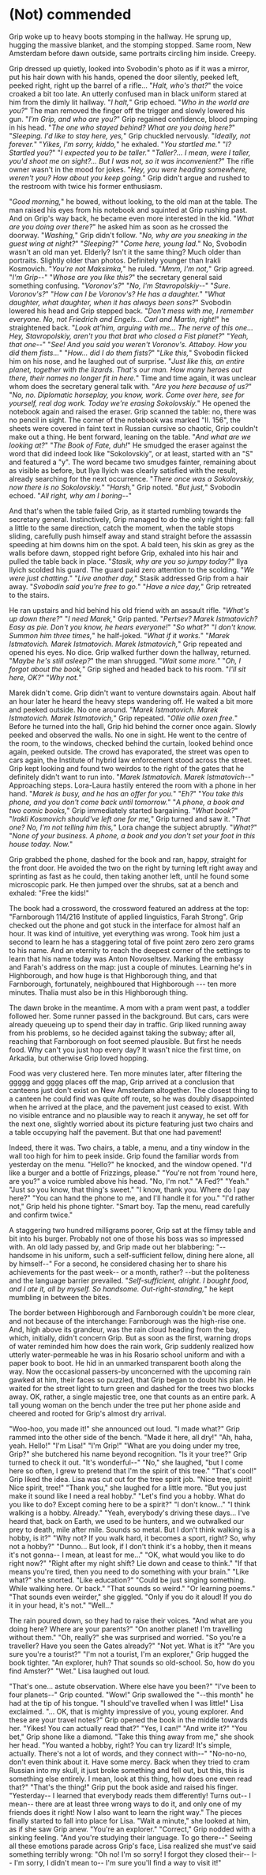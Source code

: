 # (Not) commended
<!-- ltex: language=en-GB -->

Grip woke up to heavy boots stomping in the hallway.
He sprung up, hugging the massive blanket, and the stomping stopped.
Same room, New Amsterdam before dawn outside,
same portraits circling him inside. Creepy.

Grip dressed up quietly, looked into Svobodin's photo as if it was a mirror,
put his hair down with his hands, opened the door silently, peeked left,
peeked right, right up the barrel of a rifle...
"*Halt, who's that?*" the voice croaked a bit too late.
An utterly confused man in black uniform
stared at him from the dimly lit hallway.
"*I halt,*" Grip echoed.
"*Who in the world are you?*"
 The man removed the finger off the trigger and slowly lowered his gun.
"*I'm Grip, and who are you?*"
 Grip regained confidence, blood pumping in his head.
"*The one who stayed behind? What are you doing here?*"
"*Sleeping. I'd like to stay here, yes,*" Grip chuckled nervously.
 "*Ideally, not forever.*"
"*Yikes, I'm sorry, kiddo,*" he exhaled. "*You startled me.*"
"*I? Startled you?*"
"*I expected you to be taller.*"
"*Taller?... I mean, were I taller, you'd shoot me on sight?...
  But I was not, so it was inconvenient?*"
The rifle owner wasn't in the mood for jokes.
"*Hey, you were heading somewhere, weren't you? How about you keep going.*"
Grip didn't argue and rushed to the restroom with twice his former enthusiasm.

"*Good morning,*" he bowed, without looking, to the old man at the table.
The man raised his eyes from his notebook and squinted at Grip rushing past.
And on Grip's way back, he became even more interested in the kid.
"*What are you doing over there?*"
he asked him as soon as he crossed the doorway.
"*Washing,*" Grip didn't follow.
"*No, why are you sneaking in the guest wing at night?*"
"*Sleeping?*"
"*Come here, young lad.*"
No, Svobodin wasn't an old man yet. Elderly? Isn't it the same thing?
Much older than portraits.
Slightly older than photos. Definitely younger than Irakli Kosmovich.
"*You're not Maksimka,*" he ruled.
"*Mmm, I'm not,*" Grip agreed. "*I'm Grip--*"
"*Whose are you like this?*" the secretary general said something confusing.
 "*Voronov's?*"
"*No, I'm Stavropolskiy--*"
"*Sure. Voronov's?*"
"*How can I be Voronov's? He has a daughter.*"
"*What daughter, what daughter, when it has always been sons?*"
 Svobodin lowered his head and Grip stepped back.
 "*Don't mess with me, I remember everyone. No, not Friedrich and Engels...
   Carl and Martin, right!*"
 he straightened back.
 "*Look at'him, arguing with me...
   The nerve of this one...
   Hey, Stavropolskiy, aren't you that brat who closed a Fist planet?*"
"*Yeah, that one--*"
"*See! And you said you weren't Voronov's.
  Attaboy. How you did them fists...*"
"*How... did I do them fists?*"
"*Like this,*" Svobodin flicked him on his nose, and he laughed out of surprise.
 "*Just like this, an entire planet, together with the lizards.
   That's our man.
   How many heroes out there, their names no longer fit in here.*"
Time and time again, it was unclear whom does the secretary general talk with.
"*Are you here because of us?*"
"*No, no. Diplomatic horseplay, you know, work.
  Come over here, see for yourself, real dog work.
  Today we're erasing Sokolovskiy.*"
He opened the notebook again and raised the eraser.
Grip scanned the table: no, there was no pencil in sight.
The corner of the notebook was marked "II. 156",
the sheets were covered in faint text
in Russian cursive so chaotic, Grip couldn't make out a thing.
He bent forward, leaning on the table.
"*And what are we looking at?*"
"*The Book of Fate, duh!*"
He smudged the eraser against the word that did indeed look like "Sokolovskiy",
or at least, started with an "S" and featured a "y".
The word became two smudges fainter, remaining about as visible as before,
but Ilya Ilyich was clearly satisfied with the result,
already searching for the next occurrence.
"*There once was a Sokolovskiy, now there is no Sokolovskiy.*"
"*Harsh,*" Grip noted.
"*But just,*" Svobodin echoed. "*All right, why am I boring--*"

And that's when the table failed Grip, as it started rumbling towards
the secretary general. Instinctively, Grip managed to do the only right thing:
fall a little to the same direction, catch the moment, when the table
stops sliding, carefully push himself away and stand straight before
the assassin speeding at him downs him on the spot.
A bald teen, his skin as grey as the walls before dawn,
stopped right before Grip, exhaled into his hair and pulled the table
back in place.
"*Stasik, why are you so jumpy today?*"
 Ilya Ilyich scolded his guard. The guard paid zero attention to the scolding.
 "*We were just chatting.*"
"*Live another day,*" Stasik addressed Grip from a hair away.
 "*Svobodin said you're free to go.*"
"*Have a nice day,*" Grip retreated to the stairs.

He ran upstairs and hid behind his old friend with an assault rifle.
"*What's up down there?*"
"*I need Marek,*" Grip panted.
"*Pertsev? Marek Istmatovich? Easy as pie.
  Don't you know, he hears everyone!*"
"*So what?*"
"*I don't know. Summon him three times,*" he half-joked. "*What if it works.*"
"*Marek Istmatovich. Marek Istmatovich. Marek Istmatovich,*"
 Grip repeated and opened his eyes.
No dice. Grip walked further down the hallway, returned.
"*Maybe he's still asleep?*" the man shrugged. "*Wait some more.*"
"*Oh, I forgot about the book,*" Grip sighed and headed back to his room.
 "*I'll sit here, OK?*"
"*Why not.*"

Marek didn't come. Grip didn't want to venture downstairs again.
About half an hour later he heard the heavy steps wandering off.
He waited a bit more and peeked outside. No one around.
"*Marek Istmatovich. Marek Istmatovich. Marek Istmatovich,*"
 Grip repeated.
 "*Ollie ollie oxen free.*"
Before he turned into the hall, Grip hid behind the corner once again.
Slowly peeked and observed the walls. No one in sight.
He went to the centre of the room, to the windows, checked behind the curtain,
looked behind once again, peeked outside.
The crowd has evaporated, the street was open to cars again,
the Institute of hybrid law enforcement stood across the street.
Grip kept looking and found two weirdos to the right of the gates
that he definitely didn't want to run into.
"*Marek Istmatovich. Marek Istmatovich--*"
Approaching steps. Lora-Laura hastily entered the room with a phone in her hand.
"*Marek is busy, and he has an offer for you.*"
"*Eh?*"
"*You take this phone, and you don't come back until tomorrow.*"
"*A phone, a book and two comic books,*" Grip immediately started bargaining.
"*What book?*"
"*Irakli Kosmovich should've left one for me,*" Grip turned and saw it.
"*That one? No, I'm not telling him this,*" Lora change the subject abruptly.
"*What?*"
"*None of your business.
  A phone, a book and you don't set your foot in this house today. Now.*"

Grip grabbed the phone, dashed for the book and ran, happy,
straight for the front door.
He avoided the two on the right by turning left right away
and sprinting as fast as he could, then taking another left,
until he found some microscopic park.
He then jumped over the shrubs, sat at a bench and exhaled:
"Free the kids!"

The book had a crossword, the crossword featured an address at the top:
"Farnborough 114/216 Institute of applied linguistics, Farah Strong".
Grip checked out the phone and got stuck in the interface
for almost half an hour.
It was kind of intuitive, yet everything was wrong.
Took him just a second to learn he has a staggering total of
five point zero zero zero grams to his name.
And an eternity to reach the deepest corner of the settings to learn that
his name today was Anton Novoseltsev.
Marking the embassy and Farah's address on the map: just a couple of minutes.
Learning he's in Highborough, and how huge is that Highborough thing,
and that Farnborough, fortunately, neighboured that Highborough
--- ten more minutes.
Thalia must also be in this Highborough thing.

The dawn broke in the meantime.
A mom with a pram went past, a toddler followed her.
Some runner passed in the background.
But cars, cars were already queueing up to spend their day in traffic.
Grip liked running away from his problems,
so he decided against taking the subway;
after all, reaching that Farnborough on foot seemed plausible.
But first he needs food. Why can't you just hop every day?
It wasn't nice the first time, on Arkadia, but otherwise Grip loved hopping.

Food was very clustered here.
Ten more minutes later, after filtering the ggggg and gggg places off the map,
Grip arrived at a conclusion that canteens just don't exist on New Amsterdam
altogether.
The closest thing to a canteen he could find was quite off route,
so he was doubly disappointed when he arrived at the place, and the pavement
just ceased to exist. With no visible entrance and no plausible way to reach it
anyway, he set off for the next one, slightly worried about its picture
featuring just two chairs and a table occupying half the pavement.
But that one had pavement!

Indeed, there it was. Two chairs, a table, a menu,
and a tiny window in the wall too high for him to peek inside.
Grip found the familiar words from yesterday on the menu.
"Hello?" he knocked, and the window opened.
 "I'd like a burger and a bottle of Frizzings, please."
"You're not from 'round here, are you?" a voice rumbled above his head.
"No, I'm not."
"A Fed?"
"Yeah."
"Just so you know, that thing's sweet."
"I know, thank you. Where do I pay here?"
"You can hand the phone to me, and I'll handle it for you."
"I'd rather not," Grip held his phone tighter.
"Smart boy. Tap the menu, read carefully and confirm twice."

A staggering two hundred milligrams poorer, Grip sat at the flimsy table and
bit into his burger. Probably not one of those his boss was so impressed with.
An old lady passed by, and Grip made out her blabbering:
"--handsome in his uniform, such a self-sufficient fellow, dining here alone,
 all by himself--"
For a second, he considered chasing her to share
his achievements for the past week-- or a month, rather? --but
the politeness and the language barrier prevailed.
"*Self-sufficient, alright. I bought food, and I ate it, all by myself.
  So handsome. Out-right-standing,*"
 he kept mumbling in between the bites.

The border between Highborough and Farnborough couldn't be more clear,
and not because of the interchange: Farnborough was the high-rise one.
And, high above its grandeur, was the rain cloud heading from the bay,
which, initially, didn't concern Grip.
But as soon as the first, warning drops of water
reminded him how does the rain work,
Grip suddenly realized how utterly water-permeable
he was in his Rosario school uniform and with a paper book to boot.
He hid in an unmarked transparent booth along the way.
Now the occasional passers-by unconcerned with the upcoming rain gawked at him,
their faces so puzzled, that Grip began to doubt his plan.
He waited for the street light to turn green
and dashed for the trees two blocks away.
OK, rather, a single majestic tree, one that counts as an entire park.
A tall young woman on the bench under the tree put her phone aside
and cheered and rooted for Grip's almost dry arrival.

"Woo-hoo, you made it!" she announced out loud.
"I made what?" Grip rammed into the other side of the bench.
"Made it here, all dry!"
"Ah, haha, yeah. Hello!"
"I'm Lisa!"
"I'm Grip!"
"What are you doing under my tree, Grip?"
 she butchered his name beyond recognition.
"Is it your tree?" Grip turned to check it out. "It's wonderful--"
"No," she laughed, "but I come here so often,
 I grew to pretend that I'm the spirit of this tree."
"That's cool!" Grip liked the idea. Lisa was cut out for the tree spirit job.
 "Nice tree, spirit! Nice spirit, tree!"
"Thank you," she laughed for a little more.
 "But you just make it sound like I need a real hobby."
"Let's find you a hobby. What do you like to do?
 Except coming here to be a spirit?"
"I don't know..."
"I think walking is a hobby. Already."
"Yeah, everybody's driving these days...
 I've heard that, back on Earth, we used to be hunters,
 and we outwalked our prey to death, mile after mile.
 Sounds so metal. But I don't think walking is a hobby, is it?"
"Why not? If you walk hard, it becomes a sport, right? So, why not a hobby?"
"Dunno... But look, if I don't think it's a hobby,
 then it means it's not gonna-- I mean, at least for me..."
"OK, what would you like to do right now?"
"Right after my night shift? Lie down and cease to think."
"If that means you're tired, then you need to do something with your brain."
"Like what?" she snorted. "Like education?"
"Could be just singing something. While walking here. Or back."
"That sounds so weird."
"Or learning poems."
"That sounds even weirder," she giggled.
"Only if you do it aloud! If you do it in your head, it's not."
"Well..."

The rain poured down, so they had to raise their voices.
"And what are you doing here? Where are your parents?"
"On another planet! I'm travelling without them."
"Oh, really?" she was surprised and worried.
 "So you're a traveller? Have you seen the Gates already?"
"Not yet. What is it?"
"Are you sure you're a tourist?"
"I'm not a tourist, I'm an explorer," Grip hugged the book tighter.
"An explorer, huh? That sounds so old-school. So, how do you find Amster?"
"Wet."
Lisa laughed out loud.

"That's one... astute observation. Where else have you been?"
"I've been to four planets--" Grip counted.
"Wow!"
Grip swallowed the "--this month" he had at the tip of his tongue.
"I should've travelled when I was little!" Lisa exclaimed.
 "... OK, that is mighty impressive of you, young explorer.
  And these are your travel notes?"
Grip opened the book in the middle towards her.
"Yikes! You can actually read that?"
"Yes, I can!"
"And write it?"
"You bet," Grip shone like a diamond.
"Take this thing away from me," she shook her head.
"You wanted a hobby, right? You can try lizard!
 It's simple, actually. There's not a lot of words, and they connect with--"
"No-no-no, don't even think about it. Have some mercy.
 Back when they tried to cram Russian into my skull,
 it just broke something and fell out,
 but this, this is something else entirely.
 I mean, look at this thing, how does one even read that?"
"That's the thing!" Grip put the book aside and raised his finger.
 "Yesterday-- I learned that everybody reads them differently!
  Turns out-- I mean-- there are at least three wrong ways to do it,
  and only one of my friends does it right!
  Now I also want to learn the right way."
The pieces finally started to fall into place for Lisa.
"Wait a minute," she looked at him, as if she saw Grip anew.
 "You're an explorer."
"Correct," Grip nodded with a sinking feeling.
"And you're studying their language. To go there--"
Seeing all these emotions parade across Grip's face,
Lisa realized she must've said something terribly wrong:
"Oh no! I'm so sorry! I forgot they closed their-- I--
 I'm sorry, I didn't mean to-- I'm sure you'll find a way to visit it!"
